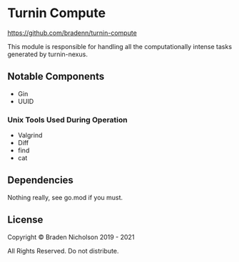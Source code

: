 # Turnin Compute
https://github.com/bradenn/turnin-compute

This module is responsible for handling all the computationally intense tasks generated by turnin-nexus.


## Notable Components

- Gin
- UUID

### Unix Tools Used During Operation
- Valgrind
- Diff
- find
- cat

## Dependencies
Nothing really, see go.mod if you must.

## License

Copyright &copy; Braden Nicholson 2019 - 2021

All Rights Reserved. Do not distribute.
